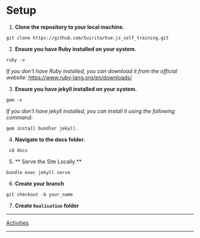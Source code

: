 # Setup

1. **Clone the repository to your local machine.**

```Shell
git clone https://github.com/Suirita/Vue.js_self_training.git
```

2. **Ensure you have Ruby installed on your system.**

```Shell
ruby -v
```

_If you don't have Ruby installed, you can download it from the official website:_ https://www.ruby-lang.org/en/downloads/

3. **Ensure you have jekyll installed on your system.**

```Shell
gem -v
```

_If you don't have jekyll installed, you can install it using the following command:_

```Shell
gem install bundler jekyll.
```

4. **Navigate to the docs folder.**

```Shell
 cd docs
```

5. ** Serve the Site Locally.**

```Shell
bundle exec jekyll serve
```

6. **Create your branch**

```Shell
git checkout -b your_name
```

7. **Create `Realisation` folder**


---

[Activities](https://suirita.github.io/Vue.js_self_training)

---
